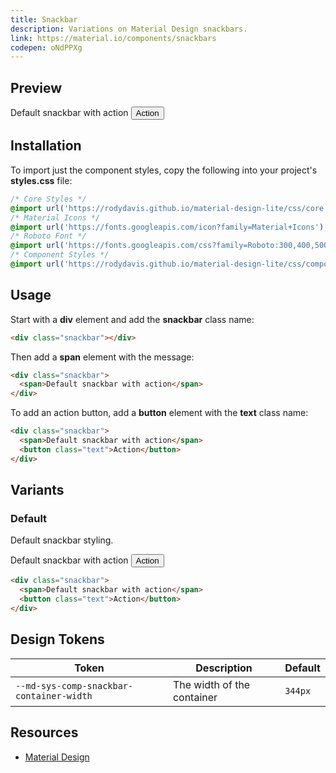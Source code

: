 ```yaml
---
title: Snackbar
description: Variations on Material Design snackbars.
link: https://material.io/components/snackbars
codepen: oNdPPXg
---
```


## Preview

<div class="preview">
  <div class="snackbar">
    <span>Default snackbar with action</span>
    <button class="text">Action</button>
  </div>
</div>

## Installation

To import just the component styles, copy the following into your project's **styles.css** file:

```css
/* Core Styles */
@import url('https://rodydavis.github.io/material-design-lite/css/core.css');
/* Material Icons */
@import url('https://fonts.googleapis.com/icon?family=Material+Icons');
/* Roboto Font */
@import url('https://fonts.googleapis.com/css?family=Roboto:300,400,500,700&amp;display=swap');
/* Component Styles */
@import url('https://rodydavis.github.io/material-design-lite/css/components/snackbar/style.css');
```

## Usage

Start with a **div** element and add the **snackbar** class name:

```html
<div class="snackbar"></div>
```

Then add a **span** element with the message:

```html
<div class="snackbar">
  <span>Default snackbar with action</span>
</div>
```

To add an action button, add a **button** element with the **text** class name:

```html
<div class="snackbar">
  <span>Default snackbar with action</span>
  <button class="text">Action</button>
</div>
```

## Variants

### Default

Default snackbar styling.

<div class="preview">
  <div class="snackbar">
    <span>Default snackbar with action</span>
    <button class="text">Action</button>
  </div>
</div>

```html
<div class="snackbar">
  <span>Default snackbar with action</span>
  <button class="text">Action</button>
</div>
```

## Design Tokens

| Token                                   | Description                 | Default |
|-----------------------------------------|-----------------------------|---------|
| `--md-sys-comp-snackbar-container-width` | The width of the container | `344px`  |

## Resources

- [Material Design](https://material.io/components/snackbars)
